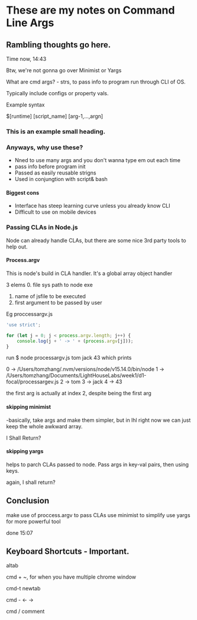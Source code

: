 # These are my notes on Command Line Args

## Rambling thoughts go here.

Time now, 14:43

Btw, we're not gonna go over Minimist or Yargs

What are cmd args? - strs, to pass info to program run through CLI of OS. 

Typically include configs or property vals. 

Example syntax

$[runtime] [script_name] [arg-1,...,argn]
 
### This is an example small heading. 
### Anyways, why use these?

* Nned to use many args and you don't wanna type em out each time
* pass info before program init
* Passed as easily reusable strigns
* Used in conjungtion with script& bash

#### Biggest cons
* Interface has steep learning curve unless you already know CLI
* Difficult to use on mobile devices


### Passing CLAs in Node.js

Node can already handle CLAs, but there are some nice 3rd party tools to help out. 

#### Process.argv
This is node's build in CLA handler.
It's a global array object handler

3 elems
0. file sys path to node exe
1. name of jsfile to be executed
2. first argument to be passed by user

Eg proccessargv.js
``` javascript
'use strict';

for (let j = 0; j < process.argv.length; j++) {
    console.log(j + ' -> ' + (process.argv[j]));
}
```

run $ node processargv.js tom jack 43
which prints 

0 -> /Users/tomzhang/.nvm/versions/node/v15.14.0/bin/node
1 -> /Users/tomzhang/Documents/LightHouseLabs/week1/d1-focal/processargev.js
2 -> tom
3 -> jack
4 -> 43

the first arg is actually at index 2, despite being the first arg

#### skipping minimist
-basically, take args and make them simpler, but in lhl right now we can just keep the whole awkward array.

I Shall Return?

#### skipping yargs
helps to parch CLAs passed to node.
Pass args in key-val pairs, then using keys. 

again, I shall return?


## Conclusion
make use of proccess.argv to pass CLAs
use minimist to simplify
use yargs for more powerful tool

done 15:07

## Keyboard Shortcuts - Important.
altab

cmd + ~, for when you have multiple chrome window

cmd-t newtab

cmd - <- ->

cmd / comment